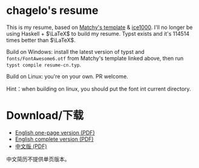 # chagelo's resume

This is my resume, based on [Matchy's template](https://github.com/matchy233/typst-chi-cv-template) & [ice1000](https://github.com/ice1000/resume).
I'll no longer be using Haskell + $\LaTeX$ to build my resume. Typst exists and it's 114514 times better than $\LaTeX$.

Build on Windows: install the latest version of typst and `fonts/FontAwesome6.otf` from Matchy's template linked above, then run `typst compile resume-cn.typ`.

Build on Linux: you're on your own. PR welcome.


Hint：when building on linux, you should put the font int current directory.

# Download/下载

+ [English one-page version (PDF)](./resume.pdf)
+ [English complete version (PDF)](./resume-elab.pdf)
+ [中文版 (PDF)](./resume-cn.pdf)

中文简历不提供单页版本。
